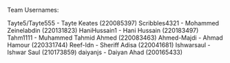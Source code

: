 Team Usernames:

Tayte5/Tayte555 - Tayte Keates (220085397)
Scribbles4321 - Mohammed Zeinelabdin (220131823)
HaniHussain1 - Hani Hussain (220183497)
Tahm1111 - Muhammed Tahmid Ahmed (220083463)
Ahmed-Majdi - Ahmad Hamour (220331744)
Reef-ldn - Sheriff Adisa (220041681)
Ishwarsaul - Ishwar Saul (210173859)
daiyanjs - Daiyan Ahad (200165433)
